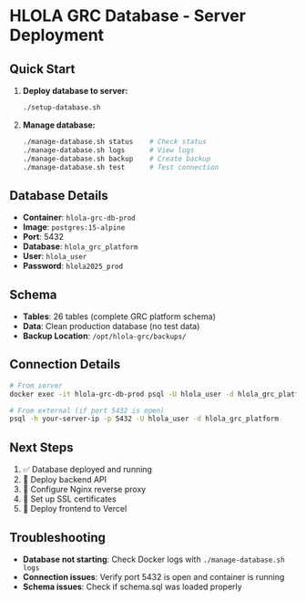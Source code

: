 # HLOLA GRC Database - Server Deployment

## Quick Start

1. **Deploy database to server:**
   ```bash
   ./setup-database.sh
   ```

2. **Manage database:**
   ```bash
   ./manage-database.sh status    # Check status
   ./manage-database.sh logs      # View logs
   ./manage-database.sh backup    # Create backup
   ./manage-database.sh test      # Test connection
   ```

## Database Details

- **Container**: `hlola-grc-db-prod`
- **Image**: `postgres:15-alpine`
- **Port**: 5432
- **Database**: `hlola_grc_platform`
- **User**: `hlola_user`
- **Password**: `hlola2025_prod`

## Schema

- **Tables**: 26 tables (complete GRC platform schema)
- **Data**: Clean production database (no test data)
- **Backup Location**: `/opt/hlola-grc/backups/`

## Connection Details

```bash
# From server
docker exec -it hlola-grc-db-prod psql -U hlola_user -d hlola_grc_platform

# From external (if port 5432 is open)
psql -h your-server-ip -p 5432 -U hlola_user -d hlola_grc_platform
```

## Next Steps

1. ✅ Database deployed and running
2. 🔄 Deploy backend API
3. 🔄 Configure Nginx reverse proxy
4. 🔄 Set up SSL certificates
5. 🔄 Deploy frontend to Vercel

## Troubleshooting

- **Database not starting**: Check Docker logs with `./manage-database.sh logs`
- **Connection issues**: Verify port 5432 is open and container is running
- **Schema issues**: Check if schema.sql was loaded properly
